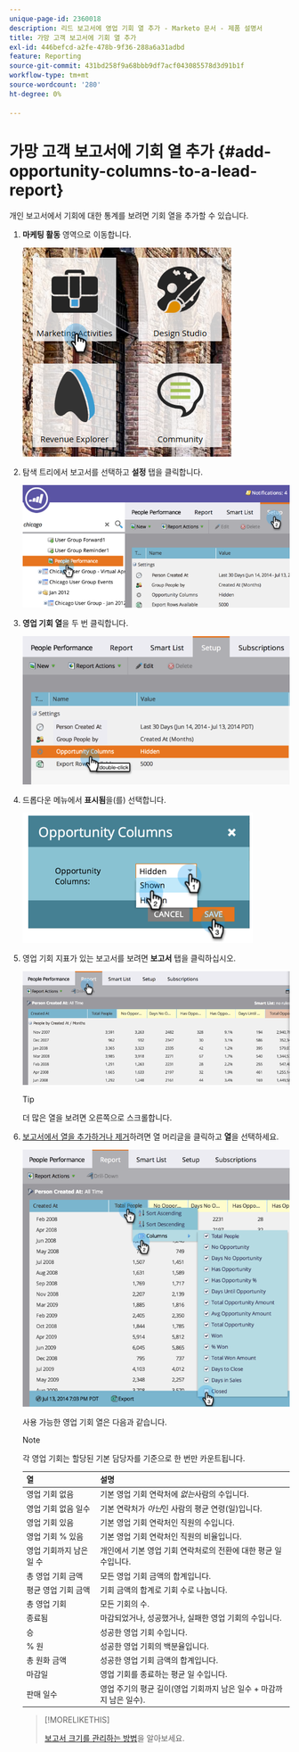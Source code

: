 ```yaml
---
unique-page-id: 2360018
description: 리드 보고서에 영업 기회 열 추가 - Marketo 문서 - 제품 설명서
title: 가망 고객 보고서에 기회 열 추가
exl-id: 446befcd-a2fe-478b-9f36-288a6a31adbd
feature: Reporting
source-git-commit: 431bd258f9a68bbb9df7acf043085578d3d91b1f
workflow-type: tm+mt
source-wordcount: '280'
ht-degree: 0%

---
```


# 가망 고객 보고서에 기회 열 추가 {#add-opportunity-columns-to-a-lead-report}

개인 보고서에서 기회에 대한 통계를 보려면 기회 열을 추가할 수 있습니다.

1. **마케팅 활동** 영역으로 이동합니다.

   ![](assets/ma.png)

1. 탐색 트리에서 보고서를 선택하고 **설정** 탭을 클릭합니다.

   ![](assets/two.png)

1. **영업 기회 열**&#x200B;을 두 번 클릭합니다.

   ![](assets/three.png)

1. 드롭다운 메뉴에서 **표시됨**&#x200B;을(를) 선택합니다.

   ![](assets/image2014-9-16-12-3a50-3a33.png)

1. 영업 기회 지표가 있는 보고서를 보려면 **보고서** 탭을 클릭하십시오.

   ![](assets/five.png)

   >[!TIP]
   >
   >더 많은 열을 보려면 오른쪽으로 스크롤합니다.

1. [보고서에서 열을 추가하거나 제거](/help/marketo/product-docs/reporting/basic-reporting/editing-reports/select-report-columns.md)하려면 열 머리글을 클릭하고 **열**&#x200B;을 선택하세요.

   ![](assets/six.png)

   사용 가능한 영업 기회 열은 다음과 같습니다.

   >[!NOTE]
   >
   >각 영업 기회는 할당된 기본 담당자를 기준으로 한 번만 카운트됩니다.

   | 열 | 설명 |
   |---|---|
   | 영업 기회 없음 | 기본 영업 기회 연락처에 *없는*&#x200B;사람의 수입니다. |
   | 영업 기회 없음 일수 | 기본 연락처가 *아닌*&#x200B;인 사람의 평균 연령(일)입니다. |
   | 영업 기회 있음 | 기본 영업 기회 연락처인 직원의 수입니다. |
   | 영업 기회 % 있음 | 기본 영업 기회 연락처인 직원의 비율입니다. |
   | 영업 기회까지 남은 일 수 | 개인에서 기본 영업 기회 연락처로의 전환에 대한 평균 일 수입니다. |
   | 총 영업 기회 금액 | 모든 영업 기회 금액의 합계입니다. |
   | 평균 영업 기회 금액 | 기회 금액의 합계로 기회 수로 나눕니다. |
   | 총 영업 기회 | 모든 기회의 수. |
   | 종료됨 | 마감되었거나, 성공했거나, 실패한 영업 기회의 수입니다. |
   | 승 | 성공한 영업 기회 수입니다. |
   | % 원 | 성공한 영업 기회의 백분율입니다. |
   | 총 원화 금액 | 성공한 영업 기회 금액의 합계입니다. |
   | 마감일 | 영업 기회를 종료하는 평균 일 수입니다. |
   | 판매 일수 | 영업 주기의 평균 길이(영업 기회까지 남은 일수 + 마감까지 남은 일수). |

   >[!MORELIKETHIS]
   >
   >[보고서 크기를 관리하는 방법](/help/marketo/product-docs/reporting/basic-reporting/editing-reports/configure-report-size.md)을 알아보세요.
